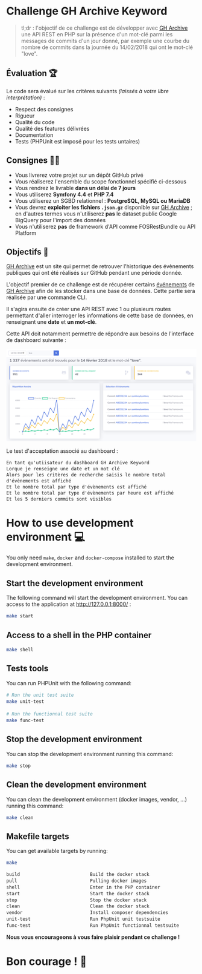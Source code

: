 # Challenge GH Archive Keyword

>  tl;dr :  l'objectif de ce challenge est de développer avec [GH Archive](https://www.gharchive.org/) 
>  une API REST en PHP sur la présence d'un mot-clé parmi les messages de commits d'un jour donné, 
>  par exemple une courbe du nombre de commits dans la journée du 14/02/2018 qui ont le mot-clé "love".

## Évaluation :trophy: 

Le code sera évalué sur les critères suivants *(laissés à votre libre interprétation)* :

* Respect des consignes
* Rigueur
* Qualité du code
* Qualité des features délivrées
* Documentation
* Tests (PHPUnit est imposé pour les tests untaires)

## Consignes :woman_teacher:

* Vous livrerez votre projet sur un dépôt GitHub privé
* Vous réaliserez l'ensemble du scope fonctionnel spécifié ci-dessous
* Vous rendrez le livrable **dans un délai de 7 jours**
* Vous utiliserez **Symfony 4.4** et **PHP 7.4**
* Vous utiliserez un SGBD relationnel : **PostgreSQL, MySQL ou MariaDB**
* Vous devrez **exploiter les fichiers `.json.gz`** disponible sur [GH Archive](https://www.gharchive.org/) ; en d'autres termes vous n'utiliserez **pas** le dataset public Google BigQuery pour l'import des données
* Vous n'utiliserez **pas** de framework d'API comme FOSRestBundle ou API Platform

## Objectifs :rocket:

[GH Archive](https://www.gharchive.org/) est un site qui permet de retrouver l'historique 
des évènements publiques qui ont été réalisés sur GitHub pendant une période donnée.

L'objectif premier de ce challenge est de récupérer certains [événements](https://docs.github.com/en/developers/webhooks-and-events/github-event-types)
de [GH Archive](https://www.gharchive.org/) afin de les stocker dans une base de données. 
Cette partie sera réalisée par une commande CLI.

Il s'agira ensuite de créer une API REST avec 1 ou plusieurs routes permettant d'aller interroger les informations 
de cette base de données, en renseignant une **date** et **un mot-clé**.

Cette API doit notamment permettre de répondre aux besoins de l'interface de dashboard suivante : 

![Capture d'écran du résultat attendu dans l'interface web](./challenge-gh-keyword.png)

Le test d'acceptation associé au dashboard :

```Gherkin
En tant qu'utiisateur du dashboard GH Archive Keyword
Lorque je renseigne une date et un mot clé
Alors pour les critères de recherche saisis le nombre total d'évènements est affiché
Et le nombre total par type d'évènements est affiché 
Et le nombre total par type d'évènements par heure est affiché
Et les 5 derniers commits sont visibles
```

# How to use development environment :computer:

You only need `make`, `docker` and `docker-compose` installed to start the development environment.

## Start the development environment

The following command will start the development environment.
You can access to the application at http://127.0.0.1:8000/ :

```bash
make start
```

## Access to a shell in the PHP container

```bash
make shell
```

## Tests tools

You can run PHPUnit with the following command:
```bash
# Run the unit test suite
make unit-test

# Run the functionnal test suite
make func-test
```

## Stop the development environment

You can stop the development environment running this command:
```bash
make stop
```

## Clean the development environment

You can clean the development environment (docker images, vendor, ...) running this command:
```bash
make clean
```

## Makefile targets

You can get available targets by running:
```bash
make
```

```bash
build                          Build the docker stack
pull                           Pulling docker images
shell                          Enter in the PHP container
start                          Start the docker stack
stop                           Stop the docker stack
clean                          Clean the docker stack
vendor                         Install composer dependencies
unit-test                      Run PhpUnit unit testsuite
func-test                      Run PhpUnit functionnal testsuite
```
**Nous vous encourageons à vous faire plaisir pendant ce challenge !**

# Bon courage ! :muscle: